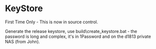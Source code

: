 KeyStore
========
First Time Only - This is now in source control.

Generate the release keystore, use build\create_keystore.bat - the password is long and complex, it's in 1Password and on the d1813 private NAS (from John).



